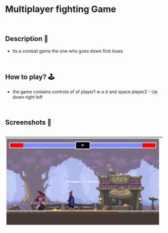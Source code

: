 # **Multiplayer fighting Game** 


<br>

## **Description 📃**
- its a combat game the one who goes down first loses

<br>

## **How to play? 🕹️**

- the game contains controls of of
player1 w a d and space
player2 - Up down right left
<br>

## **Screenshots 📸**

<br>

<img src='./Multiplayer_Fighting_Game.png'>


